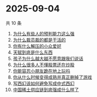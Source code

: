 # 2025-09-04

共 10 条

<!-- BEGIN -->
<!-- 最后更新时间 Thu Sep 04 2025 00:20:17 GMT+0800 (China Standard Time) -->

1. [为什么有些人的预判能力这么强](https://www.zhihu.com/search?q=为什么有些人的预判能力这么强)
1. [为什么裁员裁的都是干活的](https://www.zhihu.com/search?q=为什么裁员裁的都是干活的)
1. [你有什么解压的小众爱好](https://www.zhihu.com/search?q=你有什么解压的小众爱好)
1. [天赋到底是什么东西](https://www.zhihu.com/search?q=天赋到底是什么东西)
1. [孩子为什么越大越不愿意跟我们说话](https://www.zhihu.com/search?q=孩子为什么越大越不愿意跟我们说话)
1. [为什么很多人不懂股票还在炒股](https://www.zhihu.com/search?q=为什么很多人不懂股票还在炒股)
1. [你能容忍小朋友跪在地上玩吗](https://www.zhihu.com/search?q=你能容忍小朋友跪在地上玩吗)
1. [你从什么时候变得成熟并真正删掉了游戏](https://www.zhihu.com/search?q=你从什么时候变得成熟并真正删掉了游戏)
1. [写西幻该如何避免写成中式西幻](https://www.zhihu.com/search?q=写西幻该如何避免写成中式西幻)
1. [中国稀土供应链到底强成什么样了](https://www.zhihu.com/search?q=中国稀土供应链到底强成什么样了)

<!-- END -->
